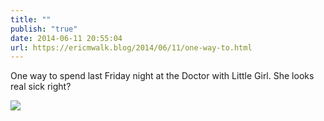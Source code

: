 ```yaml
---
title: ""
publish: "true"
date: 2014-06-11 20:55:04
url: https://ericmwalk.blog/2014/06/11/one-way-to.html
---
```


One way to spend last Friday night at the Doctor with Little Girl. She looks real sick right?

![](https://ericmwalk.blog/uploads/2022/bb8a2edd8c.jpg)